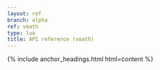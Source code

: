```yaml
---
layout: ref
branch: alpha
ref: vmath
type: lua
title: API reference (vmath)
---
```

{% include anchor_headings.html html=content %}